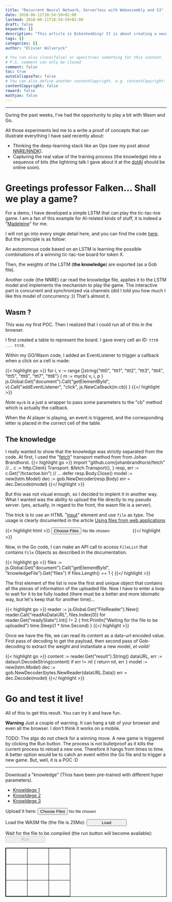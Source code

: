 ```yaml
---
title: "Recurrent Neural Network, Serverless with Webassembly and S3"
date: 2018-06-11T10:54:59+02:00
lastmod: 2018-06-11T10:54:59+02:00
draft: false
keywords: []
description: "This article is Bikeshedding! It is about creating a neural network runtime environment and running it in the browser via Wasm in #Golang. It also demonstrates the strict separation of the Neural Net dev kit, the Neural Net runtime and the knowledge (software 2.0)"
tags: []
categories: []
author: "Olivier Wulveryck"

# You can also close(false) or open(true) something for this content.
# P.S. comment can only be closed
comment: false
toc: true
autoCollapseToc: false
# You can also define another contentCopyright. e.g. contentCopyright: "This is another copyright."
contentCopyright: false
reward: false
mathjax: false
---
```

<!--more-->
----
<link rel="stylesheet" type="text/css" href="/css/extra.css">
<script src="/js/wasm_exec.js"></script>
<script src="/js/loader.js"></script>

During the past weeks, I've had the opportunity to play a bit with Wasm and Go.

All those experiments led me to a write a proof of concepts that can illustrate everything I have said recently about:

* Thinking the deep-learning stack like an Ops (see my post about [NNRE/NNDK](https://blog.owulveryck.info/2018/04/16/considerations-about-software-2.0.html)).
* Capturing the real value of the training process (the knowledge) into a sequence of bits (the lightning talk I gave about it at the [dotAI](https://www.dotai.io/) should be online soon).


# Greetings professor Falken... Shall we play a game?

For a demo, I have developed a simple LSTM that can play the tic-tac-toe game.
I am a fan of this example for AI-related kinds of stuff, it is indeed a "[Madeleine](https://en.wikipedia.org/wiki/Madeleine_(cake)#Literary_reference)" for me.

I will not go into every single detail here, and you can find the code [here](https://github.com/owulveryck/rnnttt/tree/blog).
But the principle is as follow:

An autonomous code based on an LSTM is learning the possible combinations of a winning tic-tac-toe board for token X.

Then, the weights of the LSTM (**the knowledge**) are exported (as a Gob file).

Another code (the NNRE) car read the knowledge file, applies it to the LSTM model and implements the mechanism to play the game.
The interactive part is concurrent and synchronized via channels (did I told you how much I like this model of concurrency :))
That's almost it.

## Wasm ?

This was my first POC. Then I realized that I could run all of this in the browser.

I first created a table to represent the board. I gave every cell an ID: `ttt0 ... ttt8`.

Within my GO/Wasm code, I added an EventListener to trigger a callback when a click on a cell is made:

{{< highlight go >}}
for i, v := range []string{"ttt0", "ttt1", "ttt2", "ttt3", "ttt4", "ttt5", "ttt6", "ttt7", "ttt8"} {
      m := mycb{ v, i, p }
      js.Global.Get("document").Call("getElementById", v).Call("addEventListener", "click", js.NewCallback(m.cb))
}
{{</ highlight >}}

_Note_ `mycb` is a just a wrapper to pass some parameters to the "cb" method which is actually the callback.

When the AI player is playing, an event is triggered, and the corresponding letter is placed in the correct cell of the table.

## The knowledge

I really wanted to show that the knowledge was strictly separated from the code.
At first, I used the "[fetch](github.com/johanbrandhorst/fetch)" transport method from from Johan Brandhorst.
{{< highlight go >}}
import "github.com/johanbrandhorst/fetch"
//...
c := http.Client{
        Transport: &fetch.Transport{},
}
resp, err := c.Get("/tictactoe.bin")
// ...
defer resp.Body.Close()
model := new(lstm.Model)
dec := gob.NewDecoder(resp.Body)
err = dec.Decode(model)
{{</ highlight >}}

But this was not visual enough, so I decided to implent it in another way.
What I wanted was the ability to upload the file directly to my pseudo server. (yes, actually, in regard to the front, the wasm file is a server).


The trick is to use an HTML "[input](https://developer.mozilla.org/en-US/docs/Web/HTML/Element/input)" element and use `file` as type. The usage is clearly documented in the article [Using files from web applications](https://developer.mozilla.org/en-US/docs/Web/API/File/Using_files_from_web_applications)

{{< highlight html >}}
<input type="file" id="knowledgeFile" multiple="" size="1" style="width:250px" accept=".bin">
{{</ highlight >}}

Now, in the Go code, I can make an API call to access `FileList` that contains `File` Objects as described in the documentation.

{{< highlight go >}}
files := js.Global.Get("document").Call("getElementById", "knowledgeFile").Get("files")
if files.Length() == 1 {
{{</ highlight >}}

The first element of the list is now the first and unique object that contains all the pieces of information of the uploaded file.
Now I have to enter a loop to wait for it to be fully loaded (there must be a better and more idiomatic way, but let's keep that for another time)...

{{< highlight go >}}
reader := js.Global.Get("FileReader").New()
reader.Call("readAsDataURL", files.Index(0))
for reader.Get("readyState").Int() != 2 {
        fmt.Println("Waiting for the file to be uploaded")
        time.Sleep(1 * time.Second)
}
{{</ highlight >}}

Once we have the file, we can read its content as a data-url encoded value.
First pass of decoding to get the payload, then second pass of Gob-decoding to extract the weight and instantiate a new model, _et voilà!_

{{< highlight go >}}
content := reader.Get("result").String()
dataURL, err := dataurl.DecodeString(content)
if err != nil {
        return nil, err
}
model := new(lstm.Model)
dec := gob.NewDecoder(bytes.NewReader(dataURL.Data))
err = dec.Decode(model)
{{</ highlight >}}


# Go and test it live!

All of this to get this result. You can try it and have fun.

**Warning** Just a couple of warning. It can hang a tab of your browser and even all the browser.
I don't think it works on a mobile.

TODO: The algo do not check for a winning move.
A new game is triggered by clicking the Run button. The process is not bulletproof as it kills the current process to reload a new one.
Therefore it hangs from times to time. A better option would be to catch an event within the Go file and to trigger a new game. But, well, it is a POC :D


---

Download a "knowledge" (Thos have been pre-trained with different hyper parameters).

* [Knowldege 1](/tictactoe/tictactoe1.bin)
* [Knowldege 2](/tictactoe/tictactoe2.bin)
* [Knowldege 3](/tictactoe/tictactoe3.bin)

Upload it here: <input type="file" id="knowledgeFile" multiple size="1" style="width:250px" accept=".bin">

Load the WASM file (the file is 25Mo): <button onClick="load();" id="loadButton" style="width:125px;">Load</button>

Wait for the file to be compiled (the run button will become available): <button onClick="run();" id="runButton" style="width:125px;" disabled>Run</button>


<center>
<table style="border:1px solid black;">
  <tr style="height: 50px; border:1px solid black;">
    <td style="text-align: center; vtext-align: middle; width: 50px; border:1px solid black;" id="ttt0"></td>
    <td style="text-align: center; vtext-align: middle; width: 50px; border:1px solid black;" id="ttt1"></td>
    <td style="text-align: center; vtext-align: middle; width: 50px; border:1px solid black;" id="ttt2"></td>
  </tr>
  <tr style="height: 50px; border:1px solid black;">
    <td style="text-align: center; vtext-align: middle; width: 50px; border:1px solid black;" id="ttt3"></td>
    <td style="text-align: center; vtext-align: middle; width: 50px; border:1px solid black;" id="ttt4"></td>
    <td style="text-align: center; vtext-align: middle; width: 50px; border:1px solid black;" id="ttt5"></td>
  </tr>
  <tr style="height: 50px; border:1px solid black;">
    <td style="text-align: center; vtext-align: middle; width: 50px; border:1px solid black;" id="ttt6"></td>
    <td style="text-align: center; vtext-align: middle; width: 50px; border:1px solid black;" id="ttt7"></td>
    <td style="text-align: center; vtext-align: middle; width: 50px; border:1px solid black;" id="ttt8"></td>
  </tr>
</table>
</center>

